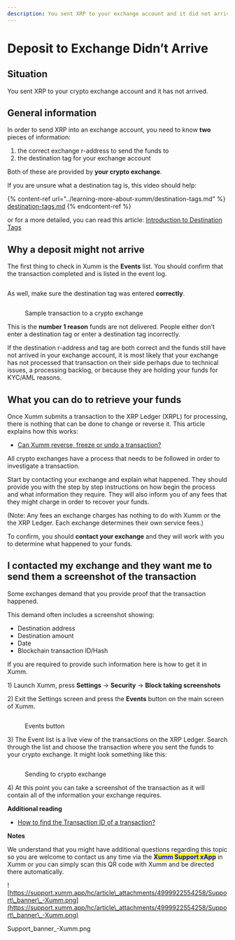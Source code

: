 ```yaml
---
description: You sent XRP to your exchange account and it did not arrive
---
```


# Deposit to Exchange Didn’t Arrive

## **Situation**

You sent XRP to your crypto exchange account and it has not arrived.

## **General information**

In order to send XRP into an exchange account, you need to know **two** pieces of information:

1. the correct exchange r-address to send the funds to
2. the destination tag for your exchange account

Both of these are provided by **your crypto exchange**.

If you are unsure what a destination tag is, this video should help:

{% content-ref url="../learning-more-about-xumm/destination-tags.md" %}
[destination-tags.md](../learning-more-about-xumm/destination-tags.md)
{% endcontent-ref %}

or for a more detailed, you can read this article: [Introduction to Destination Tags](https://support.xumm.app/hc/en-us/articles/360018134720-An-introduction-to-Destination-Tags)

## **Why a deposit might not arrive**

The first thing to check in Xumm is the **Events** list. You should confirm that the transaction completed and is listed in the event log.

<figure><img src="../.gitbook/assets/Events 2.png" alt=""><figcaption></figcaption></figure>

As well, make sure the destination tag was entered **correctly**.

<figure><img src="../.gitbook/assets/Crypto Transaction + Arrow.png" alt=""><figcaption><p>Sample transaction to a crypto exchange</p></figcaption></figure>

This is the **number 1 reason** funds are not delivered. People either don’t enter a destination tag or enter a destination tag incorrectly.

If the destination r-address and tag are both correct and the funds still have not arrived in your exchange account, it is most likely that your exchange has not processed that transaction on their side perhaps due to technical issues, a processing backlog, or because they are holding your funds for KYC/AML reasons.

## **What you can do to retrieve your funds**

Once Xumm submits a transaction to the XRP Ledger (XRPL) for processing, there is nothing that can be done to change or reverse it. This article explains how this works:

* [Can Xumm reverse, freeze or undo a transaction?](https://support.xumm.app/hc/en-us/articles/4735501871122)

All crypto exchanges have a process that needs to be followed in order to investigate a transaction.

Start by contacting your exchange and explain what happened. They should provide you with the step by step instructions on how begin the process and what information they require. They will also inform you of any fees that they might charge in order to recover your funds.

(Note: Any fees an exchange charges has nothing to do with Xumm or the the XRP Ledger. Each exchange determines their own service fees.)

To confirm, you should **contact your exchange** and they will work with you to determine what happened to your funds.

## I contacted my exchange and they want me to send them a screenshot of the transaction

Some exchanges demand that you provide proof that the transaction happened.

This demand often includes a screenshot showing:

* &#x20;Destination address
* &#x20;Destination amount
* &#x20;Date&#x20;
* Blockchain transaction ID/Hash

If you are required to provide such information here is how to get it in Xumm.

1\) Launch Xumm, press **Settings** -> **Security** -> **Block taking screenshots**

2\) Exit the Settings screen and press the **Events** button on the main screen of Xumm.

<figure><img src="../.gitbook/assets/Events 2.png" alt=""><figcaption><p>Events button</p></figcaption></figure>

3\) The Event list is a live view of the transactions on the XRP Ledger. Search through the list and choose the transaction where you sent the funds to your crypto exchange. It might look something like this:

&#x20;

<figure><img src="../.gitbook/assets/Crypto Transaction.png" alt=""><figcaption><p>Sending to crypto exchange</p></figcaption></figure>

4\) At this point you can take a screenshot of the transaction as it will contain all of the information your exchange requires.



**Additional reading**

* [How to find the Transaction ID of a transaction?](https://support.xumm.app/hc/en-us/articles/360018392080)

**Notes**

We understand that you might have additional questions regarding this topic so you are welcome to contact us any time via the <mark style="color:blue;">**Xumm Support xApp**</mark> in Xumm or you can simply scan this QR code with Xumm and be directed there automatically.

![https://support.xumm.app/hc/article\_attachments/4999922554258/Support\_banner\_-Xumm.png](https://support.xumm.app/hc/article\_attachments/4999922554258/Support\_banner\_-Xumm.png)

Support\_banner\_-Xumm.png
